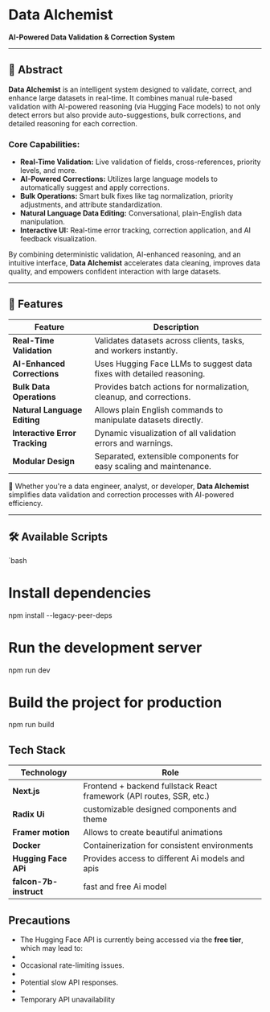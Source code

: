 # Data Alchemist  
**AI-Powered Data Validation & Correction System**

---

## 📄 Abstract

**Data Alchemist** is an intelligent system designed to validate, correct, and enhance large datasets in real-time. It combines manual rule-based validation with AI-powered reasoning (via Hugging Face models) to not only detect errors but also provide auto-suggestions, bulk corrections, and detailed reasoning for each correction.

### Core Capabilities:
- **Real-Time Validation:** Live validation of fields, cross-references, priority levels, and more.
- **AI-Powered Corrections:** Utilizes large language models to automatically suggest and apply corrections.
- **Bulk Operations:** Smart bulk fixes like tag normalization, priority adjustments, and attribute standardization.
- **Natural Language Data Editing:** Conversational, plain-English data manipulation.
- **Interactive UI:** Real-time error tracking, correction application, and AI feedback visualization.

By combining deterministic validation, AI-enhanced reasoning, and an intuitive interface, **Data Alchemist** accelerates data cleaning, improves data quality, and empowers confident interaction with large datasets.

---

## 🚀 Features

| Feature                       | Description                                                        |
|--------------------------------|--------------------------------------------------------------------|
| **Real-Time Validation**       | Validates datasets across clients, tasks, and workers instantly.   |
| **AI-Enhanced Corrections**    | Uses Hugging Face LLMs to suggest data fixes with detailed reasoning.|
| **Bulk Data Operations**       | Provides batch actions for normalization, cleanup, and corrections. |
| **Natural Language Editing**   | Allows plain English commands to manipulate datasets directly.      |
| **Interactive Error Tracking** | Dynamic visualization of all validation errors and warnings.       |
| **Modular Design**             | Separated, extensible components for easy scaling and maintenance.  |

🎯 Whether you're a data engineer, analyst, or developer, **Data Alchemist** simplifies data validation and correction processes with AI-powered efficiency.

---

## 🛠️ Available Scripts

`bash
# Install dependencies
npm install --legacy-peer-deps

# Run the development server
npm run dev

# Build the project for production
npm run build


## Tech Stack 
| Technology            | Role                                                                 |
| --------------------- | -------------------------------------------------------------------- |
| **Next.js**           | Frontend + backend fullstack React framework (API routes, SSR, etc.) |
| **Radix Ui**            | customizable designed components and theme                 |
| **Framer motion**    | Allows to create beautiful animations                          |
| **Docker**            | Containerization for consistent environments                         |
| **Hugging Face APi** | Provides access to different Ai models and apis                  |
| **falcon-7b-instruct** | fast and free Ai model                  |

## Precautions

*   The Hugging Face API is currently being accessed via the **free tier**, which may lead to:
*     
*   Occasional rate-limiting issues.
*         
*   Potential slow API responses.
*         
*   Temporary API unavailability



